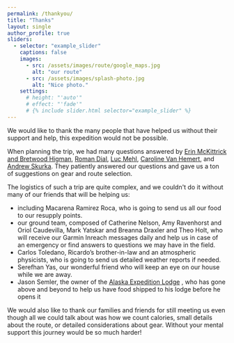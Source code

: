 ```yaml
---
permalink: /thankyou/
title: "Thanks"
layout: single
author_profile: true
sliders:
  - selector: "example_slider"
    captions: false
    images:
      - src: /assets/images/route/google_maps.jpg
        alt: "our route"
      - src: /assets/images/splash-photo.jpg
        alt: "Nice photo."
    settings:
      # height: "'auto'"
      # effect: "'fade'"
      # {% include slider.html selector="example_slider" %}
---
```


We would like to thank the many people that have helped us without their support and help, this expedition would not be possible.


When planning the trip, we had many questions answered by
[Erin McKittrick and Bretwood Higman](https://groundtruthalaska.org/), 
[Roman Dial](http://packrafting.blogspot.com), 
[Luc Mehl](www.https://thingstolucat.com), 
[Caroline Van Hemert](https://www.carolinevanhemert.com/), and 
[Andrew Skurka](www.andrewskurka.com). They patiently answered our questions and gave us a ton of suggestions on gear and route selection.

The logistics of such a trip are quite complex, and we couldn't do it without many of our friends that will be helping us:

-  including Macarena Ramirez Roca, who is going to send us all our food to our resupply points.
-  our ground team, composed of Catherine Nelson, Amy Ravenhorst and Oriol Caudevilla, Mark Yatskar and Breanna Draxler and Theo Holt, who will receive our Garmin Inreach messages daily and help us in case of an emergency or find answers to questions we may have in the field.
-  Carlos Toledano, Ricardo’s brother-in-law and an atmospheric physicists, who is going to send us detailed weather reports if needed.
- Serefhan Yas, our wonderful friend who will keep an eye on our house while we are away.
- Jason Semler, the owner of the [Alaska Expedition Lodge](http://www.alaskaexpedition.com) , who has gone above and beyond to help us have food shipped to his lodge before he opens it

We would also like to thank our families and friends for still meeting us even though all we could talk about was how we count calories, small details about the route, or detailed considerations about gear. Without your mental support this journey would be so much harder!